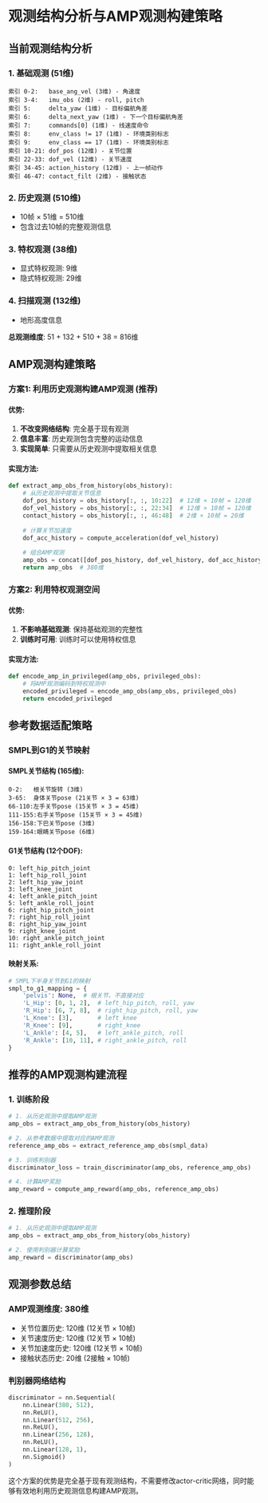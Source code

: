 # 观测结构分析与AMP观测构建策略

## 当前观测结构分析

### 1. 基础观测 (51维)
```
索引 0-2:   base_ang_vel (3维) - 角速度
索引 3-4:   imu_obs (2维) - roll, pitch
索引 5:     delta_yaw (1维) - 目标偏航角差
索引 6:     delta_next_yaw (1维) - 下一个目标偏航角差
索引 7:     commands[0] (1维) - 线速度命令
索引 8:     env_class != 17 (1维) - 环境类别标志
索引 9:     env_class == 17 (1维) - 环境类别标志
索引 10-21: dof_pos (12维) - 关节位置
索引 22-33: dof_vel (12维) - 关节速度
索引 34-45: action_history (12维) - 上一帧动作
索引 46-47: contact_filt (2维) - 接触状态
```

### 2. 历史观测 (510维)
- 10帧 × 51维 = 510维
- 包含过去10帧的完整观测信息

### 3. 特权观测 (38维)
- 显式特权观测: 9维
- 隐式特权观测: 29维

### 4. 扫描观测 (132维)
- 地形高度信息

**总观测维度**: 51 + 132 + 510 + 38 = 816维

## AMP观测构建策略

### 方案1: 利用历史观测构建AMP观测 (推荐)

#### 优势:
1. **不改变网络结构**: 完全基于现有观测
2. **信息丰富**: 历史观测包含完整的运动信息
3. **实现简单**: 只需要从历史观测中提取相关信息

#### 实现方法:
```python
def extract_amp_obs_from_history(obs_history):
    # 从历史观测中提取关节信息
    dof_pos_history = obs_history[:, :, 10:22]  # 12维 × 10帧 = 120维
    dof_vel_history = obs_history[:, :, 22:34]  # 12维 × 10帧 = 120维
    contact_history = obs_history[:, :, 46:48]  # 2维 × 10帧 = 20维
    
    # 计算关节加速度
    dof_acc_history = compute_acceleration(dof_vel_history)
    
    # 组合AMP观测
    amp_obs = concat([dof_pos_history, dof_vel_history, dof_acc_history, contact_history])
    return amp_obs  # 380维
```

### 方案2: 利用特权观测空间

#### 优势:
1. **不影响基础观测**: 保持基础观测的完整性
2. **训练时可用**: 训练时可以使用特权信息

#### 实现方法:
```python
def encode_amp_in_privileged(amp_obs, privileged_obs):
    # 将AMP观测编码到特权观测中
    encoded_privileged = encode_amp_obs(amp_obs, privileged_obs)
    return encoded_privileged
```

## 参考数据适配策略

### SMPL到G1的关节映射

#### SMPL关节结构 (165维):
```
0-2:   根关节旋转 (3维)
3-65:  身体关节pose (21关节 × 3 = 63维)
66-110:左手关节pose (15关节 × 3 = 45维)
111-155:右手关节pose (15关节 × 3 = 45维)
156-158:下巴关节pose (3维)
159-164:眼睛关节pose (6维)
```

#### G1关节结构 (12个DOF):
```
0: left_hip_pitch_joint
1: left_hip_roll_joint
2: left_hip_yaw_joint
3: left_knee_joint
4: left_ankle_pitch_joint
5: left_ankle_roll_joint
6: right_hip_pitch_joint
7: right_hip_roll_joint
8: right_hip_yaw_joint
9: right_knee_joint
10: right_ankle_pitch_joint
11: right_ankle_roll_joint
```

#### 映射关系:
```python
# SMPL下半身关节到G1的映射
smpl_to_g1_mapping = {
    'pelvis': None,  # 根关节，不直接对应
    'L_Hip': [0, 1, 2],  # left_hip_pitch, roll, yaw
    'R_Hip': [6, 7, 8],  # right_hip_pitch, roll, yaw
    'L_Knee': [3],       # left_knee
    'R_Knee': [9],       # right_knee
    'L_Ankle': [4, 5],   # left_ankle_pitch, roll
    'R_Ankle': [10, 11], # right_ankle_pitch, roll
}
```

## 推荐的AMP观测构建流程

### 1. 训练阶段
```python
# 1. 从历史观测中提取AMP观测
amp_obs = extract_amp_obs_from_history(obs_history)

# 2. 从参考数据中提取对应的AMP观测
reference_amp_obs = extract_reference_amp_obs(smpl_data)

# 3. 训练判别器
discriminator_loss = train_discriminator(amp_obs, reference_amp_obs)

# 4. 计算AMP奖励
amp_reward = compute_amp_reward(amp_obs, reference_amp_obs)
```

### 2. 推理阶段
```python
# 1. 从历史观测中提取AMP观测
amp_obs = extract_amp_obs_from_history(obs_history)

# 2. 使用判别器计算奖励
amp_reward = discriminator(amp_obs)
```

## 观测参数总结

### AMP观测维度: 380维
- 关节位置历史: 120维 (12关节 × 10帧)
- 关节速度历史: 120维 (12关节 × 10帧)
- 关节加速度历史: 120维 (12关节 × 10帧)
- 接触状态历史: 20维 (2接触 × 10帧)

### 判别器网络结构
```python
discriminator = nn.Sequential(
    nn.Linear(380, 512),
    nn.ReLU(),
    nn.Linear(512, 256),
    nn.ReLU(),
    nn.Linear(256, 128),
    nn.ReLU(),
    nn.Linear(128, 1),
    nn.Sigmoid()
)
```

这个方案的优势是完全基于现有观测结构，不需要修改actor-critic网络，同时能够有效地利用历史观测信息构建AMP观测。 